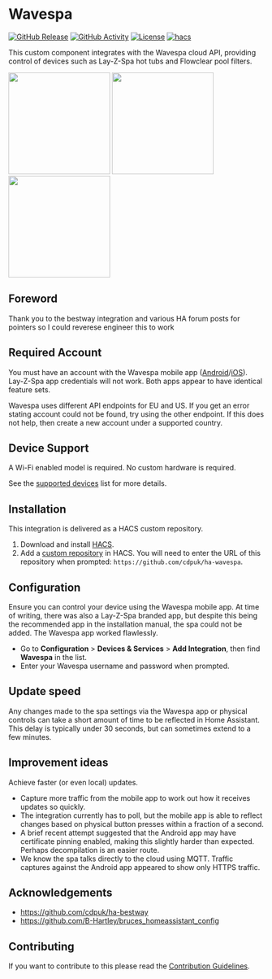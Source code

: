 # Wavespa

[![GitHub Release][releases-shield]][releases]
[![GitHub Activity][commits-shield]][commits]
[![License][license-shield]](LICENSE)
[![hacs][hacsbadge]][hacs]

This custom component integrates with the Wavespa cloud API, providing control of devices such as Lay-Z-Spa hot tubs and Flowclear pool filters.

<p float="left">
  <img src="images/demo-thermostat.png" width="200" />
  <img src="images/demo-controls.png" width="200" />
  <img src="images/demo-diagnostic.png" width="200" />
</p>

## Foreword

Thank you to the bestway integration and various HA forum posts for pointers so I could reverese engineer this to work 

## Required Account

You must have an account with the Wavespa mobile app ([Android][wavespa-android]/[iOS][wavespa-ios]). Lay-Z-Spa app credentials will not work. Both apps appear to have identical feature sets.

Wavespa uses different API endpoints for EU and US. If you get an error stating account could not be found, try using the other endpoint. If this does not help, then create a new account under a supported country.

## Device Support

A Wi-Fi enabled model is required. No custom hardware is required.

See the [supported devices](docs/supported-devices.md) list for more details.

## Installation

This integration is delivered as a HACS custom repository.

1. Download and install [HACS][hacs-download].
2. Add a [custom repository][hacs-custom] in HACS. You will need to enter the URL of this repository when prompted: `https://github.com/cdpuk/ha-wavespa`.

## Configuration

Ensure you can control your device using the Wavespa mobile app. At time of writing, there was also a Lay-Z-Spa branded app, but despite this being the recommended app in the installation manual, the spa could not be added. The Wavespa app worked flawlessly.

- Go to **Configuration** > **Devices & Services** > **Add Integration**, then find **Wavespa** in the list.
- Enter your Wavespa username and password when prompted.

## Update speed

Any changes made to the spa settings via the Wavespa app or physical controls can take a short amount of time to be reflected in Home Assistant. This delay is typically under 30 seconds, but can sometimes extend to a few minutes.

## Improvement ideas

Achieve faster (or even local) updates.

- Capture more traffic from the mobile app to work out how it receives updates so quickly.
- The integration currently has to poll, but the mobile app is able to reflect changes based on physical button presses within a fraction of a second.
- A brief recent attempt suggested that the Android app may have certificate pinning enabled, making this slightly harder than expected. Perhaps decompilation is an easier route.
- We know the spa talks directly to the cloud using MQTT. Traffic captures against the Android app appeared to show only HTTPS traffic.

## Acknowledgements

- https://github.com/cdpuk/ha-bestway
- https://github.com/B-Hartley/bruces_homeassistant_config

## Contributing

If you want to contribute to this please read the [Contribution Guidelines](CONTRIBUTING.md).

[commits-shield]: https://img.shields.io/github/commit-activity/y/cdpuk/ha-wavespa.svg?style=for-the-badge
[commits]: https://github.com/cdpuk/ha-wavespa/commits/main
[hacs]: https://github.com/custom-components/hacs
[hacsbadge]: https://img.shields.io/badge/HACS-Custom-orange.svg?style=for-the-badge
[license-shield]: https://img.shields.io/github/license/cdpuk/ha-wavespa.svg?style=for-the-badge
[releases-shield]: https://img.shields.io/github/release/cdpuk/ha-wavespa.svg?style=for-the-badge
[releases]: https://github.com/cdpuk/ha-wavespa/releases
[hacs-download]: https://hacs.xyz/docs/setup/download
[hacs-custom]: https://hacs.xyz/docs/faq/custom_repositories
[wavespa-android]: https://play.google.com/store/apps/details?id=com.layzspa.smartHome
[wavespa-ios]: https://apps.apple.com/us/app/wavespa-smart-hub/id1456731336
